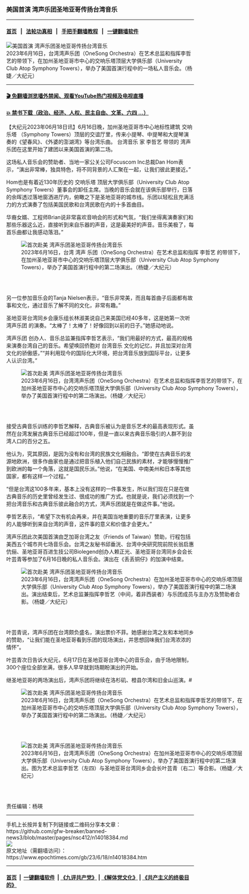 ### 美国首演 湾声乐团圣地亚哥传扬台湾音乐
------------------------

#### [首页](https://github.com/gfw-breaker/banned-news3/blob/master/README.md) &nbsp;&nbsp;|&nbsp;&nbsp; [法轮功真相](https://github.com/begood0513/basic/blob/master/README.md)  &nbsp;&nbsp;|&nbsp;&nbsp; [手把手翻墙教程](https://github.com/gfw-breaker/guides/wiki)  &nbsp;&nbsp;|&nbsp;&nbsp; [一键翻墙软件](https://github.com/gfw-breaker/nogfw/blob/master/README.md)  



<div><img alt="美国首演 湾声乐团圣地亚哥传扬台湾音乐" class="attachment-djy_600_400 size-djy_600_400 wp-post-image" src="https://i.epochtimes.com/assets/uploads/2023/06/id14018386-2306172346422371-600x400.jpg"/>
<div class="caption">
 2023年6月16日，台湾湾声乐团（OneSong Orchestra）在艺术总监和指挥李哲艺的带领下，在加州圣地亚哥市中心的交响乐塔顶层大学俱乐部（University Club Atop Symphony Towers），举办了美国首演行程中的一场私人音乐会。（杨婕／大纪元）
</div></div><hr/>

#### [ 🎬  免翻墙浏览墙外禁闻、观看YouTube热门视频及电视直播](https://github.com/gfw-breaker/HelloWorld)

#### [ 💥  禁书下载（政治、经济、人权、民主自由、文革、六四 ...）](https://github.com/gfw-breaker/books/blob/master/README.md)

<div><p>
 【大纪元2023年06月18日讯】6月16日晚，加州圣地亚哥市中心地标性建筑
 <ok href="https://www.epochtimes.com/gb/tag/%E4%BA%A4%E5%93%8D%E4%B9%90%E5%A1%94.html">
  交响乐塔
 </ok>
 （Symphony Towers）顶层的交谊厅里，传来小提琴、中提琴和大提琴演奏的《望春风》、《外婆的澎湖湾》等台湾乐曲。
 <ok href="https://www.epochtimes.com/gb/tag/%E5%8F%B0%E6%B9%BE%E9%9F%B3%E4%B9%90.html">
  台湾音乐
 </ok>
 家
 <ok href="https://www.epochtimes.com/gb/tag/%E6%9D%8E%E5%93%B2%E8%89%BA.html">
  李哲艺
 </ok>
 带领的
 <ok href="https://www.epochtimes.com/gb/tag/%E6%B9%BE%E5%A3%B0.html">
  湾声
 </ok>
 乐团在这里开始了建团以来美国首演的第二场。
</p>
<p>
 <center>
 </center>
</p>
<p>
 这场私人音乐会的赞助者、当地一家公关公司Focuscom Inc总裁Dan Hom表示，“演出非常棒，独具特色，将不同背景的人汇聚在一起，让我们彼此更接近。”
</p>
<p>
 Hom也是有着近130年历史的
 <ok href="https://www.epochtimes.com/gb/tag/%E4%BA%A4%E5%93%8D%E4%B9%90%E5%A1%94.html">
  交响乐塔
 </ok>
 顶层大学俱乐部（University Club Atop Symphony Towers）董事会的卸任主席。当晚的音乐会就在该俱乐部举行，日落的余晖透过落地窗洒进厅内，俯瞰之下是圣地亚哥的城市线。乐团以轻松且充满活力的方式演奏了包括美国民歌和台湾民歌在内的十多首曲目。
</p>
<p>
 华裔女婿、工程师Brian说非常喜欢音响会的形式和气氛，“我们坐得离演奏家们和那些乐器这么近，直接听到来自乐器的声音，这是最美好的声音。音乐美极了，每首乐曲都让我感动落泪。”
</p>
<figure aria-describedby="caption-attachment-14018388" class="wp-caption aligncenter" id="attachment_14018388" style="width: 600px">
 <ok href="https://i.epochtimes.com/assets/uploads/2023/06/id14018388-2306172346472371.jpg" target="_blank">
  <img alt="首次赴美 湾声乐团圣地亚哥传扬台湾音乐" class="size-large wp-image-14018388" src="https://i.epochtimes.com/assets/uploads/2023/06/id14018388-2306172346472371-600x400.jpg" title="首次赴美 湾声乐团圣地亚哥传扬台湾音乐"/>
 </ok>
 <br/><figcaption class="wp-caption-text" id="caption-attachment-14018388">
  2023年6月16日，台湾
  <ok href="https://www.epochtimes.com/gb/tag/%E6%B9%BE%E5%A3%B0.html">
   湾声
  </ok>
  乐团（OneSong Orchestra）在艺术总监和指挥
  <ok href="https://www.epochtimes.com/gb/tag/%E6%9D%8E%E5%93%B2%E8%89%BA.html">
   李哲艺
  </ok>
  的带领下，在加州圣地亚哥市中心的交响乐塔顶层大学俱乐部（University Club Atop Symphony Towers），举办了美国首演行程中的第二场演出。（杨婕／大纪元）
 </figcaption><br/>
</figure><br/>
<p>
 另一位参加音乐会的Tanja Nielsen表示，“音乐非常美，而且每首曲子后面都有故事和文化，通过音乐了解不同的文化，非常有趣。”
</p>
<p>
 圣地亚哥台湾同乡会康乐组长林淑美说自己来美国已经40多年，这是她第一次听
 <ok href="https://www.epochtimes.com/gb/tag/%E6%B9%BE%E5%A3%B0%E4%B9%90%E5%9B%A2.html">
  湾声乐团
 </ok>
 的演奏。“太棒了！太棒了！好像回到以前的日子。”她感动地说。
</p>
<p>
 <ok href="https://www.epochtimes.com/gb/tag/%E6%B9%BE%E5%A3%B0%E4%B9%90%E5%9B%A2.html">
  湾声乐团
 </ok>
 创办人、音乐总监兼指挥李哲艺表示，“我们用最好的方式，最高的规格来演奏台湾自己的音乐。希望唤回侨胞对
 <ok href="https://www.epochtimes.com/gb/tag/%E5%8F%B0%E6%B9%BE%E9%9F%B3%E4%B9%90.html">
  台湾音乐
 </ok>
 文化的记忆，并且加深对台湾文化的骄傲感，”“并利用现今的国际化大环境，把台湾音乐放到国际平台，让更多人认识台湾。”
</p>
<figure aria-describedby="caption-attachment-14018389" class="wp-caption aligncenter" id="attachment_14018389" style="width: 600px">
 <ok href="https://i.epochtimes.com/assets/uploads/2023/06/id14018389-2306172346322371.jpg" target="_blank">
  <img alt="首次赴美 湾声乐团圣地亚哥传扬台湾音乐" class="size-large wp-image-14018389" src="https://i.epochtimes.com/assets/uploads/2023/06/id14018389-2306172346322371-600x400.jpg" title="首次赴美 湾声乐团圣地亚哥传扬台湾音乐"/>
 </ok>
 <br/><figcaption class="wp-caption-text" id="caption-attachment-14018389">
  2023年6月16日，台湾湾声乐团（OneSong Orchestra）在艺术总监和指挥李哲艺的带领下，在加州圣地亚哥市中心的交响乐塔顶层大学俱乐部（University Club Atop Symphony Towers），举办了美国首演行程中的第二场演出。（杨婕／大纪元）
 </figcaption><br/>
</figure><br/>
<p>
 接受古典音乐训练的李哲艺解释，古典音乐被认为是音乐艺术的最高表现形式。虽然在台湾发展古典音乐已经超过100年，但是一直以来古典音乐吸引的人群不到台湾人口的百分之五。
</p>
<p>
 他认为，究其原因，是因为没有和台湾的民族文化相融合。“即使在古典音乐的发源地欧洲，很多作曲家也是通过把音乐植入他们自己民族的素材，才能够慢慢推广到欧洲的每一个角落，这就是国民乐派。”他说，“在美国、中南美州和日本等其他国家，都有这样一个过程。”
</p>
<p>
 “但是台湾这100多年来，基本上没有这样的一件事发生，所以我们现在只是在做古典音乐的历史里曾经发生过、很成功的推广方式。也就是说，我们必须找到一个把台湾音乐和古典音乐彼此融合的方式，湾声乐团就是在做这件事。”他说。
</p>
<p>
 李哲艺表示，“希望下次有机会再来，并在美国当地重要的音乐厅里表演，让更多的人能够听到来自台湾的声音，这件事的意义和价值才会更大。”
</p>
<p>
 湾声乐团此次美国首演由芝加哥台湾之友（Friends of Taiwan）赞助，行程包括美西五个城市共七场音乐会。台湾之友秘书邱垂洸、台湾中央研究院前院长翁启惠伉俪、圣地亚哥百进生技公司Biolegend创办人赖正光、圣地亚哥台湾同乡会会长叶芸青等参加了6月16日晚的私人音乐会。演出在《丢丢铜仔》的加演中结束。
</p>
<figure aria-describedby="caption-attachment-14018392" class="wp-caption aligncenter" id="attachment_14018392" style="width: 600px">
 <ok href="https://i.epochtimes.com/assets/uploads/2023/06/id14018392-2306172346292371.jpg" target="_blank">
  <img alt="首次赴美 湾声乐团圣地亚哥传扬台湾音乐" class="size-large wp-image-14018392" src="https://i.epochtimes.com/assets/uploads/2023/06/id14018392-2306172346292371-600x400.jpg" title="首次赴美 湾声乐团圣地亚哥传扬台湾音乐"/>
 </ok>
 <br/><figcaption class="wp-caption-text" id="caption-attachment-14018392">
  2023年6月16日，台湾湾声乐团（OneSong Orchestra）在加州圣地亚哥市中心的交响乐塔顶层大学俱乐部（University Club Atop Symphony Towers），举办了美国首演行程中的第二场演出。演出结束后，艺术总监兼指挥李哲艺（中间，着非西装者）与乐团成员与主办方及赞助者合影。（杨婕／大纪元）
 </figcaption><br/>
</figure><br/>
<p>
 叶芸青说，湾声乐团在台湾颇负盛名，演出票价不菲。她感谢台湾之友和本地同乡的赞助，“让我们能在圣地亚哥看到乐团的现场演出，并思想回味我们台湾浓浓的情怀”。
</p>
<p>
 叶芸青次日告诉大纪元，6月17日在圣地亚哥台湾中心的音乐会，由于场地限制，300个座位全部坐满，很多人早早就到场期盼演出的开始。
</p>
<p>
 继圣地亚哥的两场演出后，湾声乐团将继续在洛杉矶、橙县尔湾和旧金山巡演。#
</p>
<figure aria-describedby="caption-attachment-14018395" class="wp-caption aligncenter" id="attachment_14018395" style="width: 600px">
 <ok href="https://i.epochtimes.com/assets/uploads/2023/06/id14018395-2306172346342371.jpg" target="_blank">
  <img alt="首次赴美 湾声乐团圣地亚哥传扬台湾音乐" class="size-large wp-image-14018395" src="https://i.epochtimes.com/assets/uploads/2023/06/id14018395-2306172346342371-600x400.jpg" title="首次赴美 湾声乐团圣地亚哥传扬台湾音乐"/>
 </ok>
 <br/><figcaption class="wp-caption-text" id="caption-attachment-14018395">
  2023年6月16日，台湾湾声乐团（OneSong Orchestra）在艺术总监和指挥李哲艺的带领下，在加州圣地亚哥市中心的交响乐塔顶层大学俱乐部（University Club Atop Symphony Towers），举办了美国首演行程中的第二场演出。（杨婕／大纪元）
 </figcaption><br/>
</figure><br/>
<figure aria-describedby="caption-attachment-14018394" class="wp-caption aligncenter" id="attachment_14018394" style="width: 600px">
 <ok href="https://i.epochtimes.com/assets/uploads/2023/06/id14018394-2306172346372371.jpg" target="_blank">
  <img alt="首次赴美 湾声乐团圣地亚哥传扬台湾音乐" class="size-large wp-image-14018394" src="https://i.epochtimes.com/assets/uploads/2023/06/id14018394-2306172346372371-600x400.jpg" title="首次赴美 湾声乐团圣地亚哥传扬台湾音乐"/>
 </ok>
 <br/><figcaption class="wp-caption-text" id="caption-attachment-14018394">
  2023年6月16日，台湾湾声乐团（OneSong Orchestra）在加州圣地亚哥市中心的交响乐塔顶层大学俱乐部（University Club Atop Symphony Towers），举办了美国首演行程中的第二场演出。图为艺术总监李哲艺（左四）与圣地亚哥台湾同乡会会长叶芸青（右二）等合影。（杨婕／大纪元）
 </figcaption><br/>
</figure><br/>
<p>
 责任编辑：杨瑛
</p>
</div>
<hr/>
手机上长按并复制下列链接或二维码分享本文章：<br/>
https://github.com/gfw-breaker/banned-news3/blob/master/pages/nsc412/n14018384.md <br/>
<a href='https://github.com/gfw-breaker/banned-news3/blob/master/pages/nsc412/n14018384.md'><img src='https://github.com/gfw-breaker/banned-news3/blob/master/pages/nsc412/n14018384.md.png'/></a> <br/>
原文地址（需翻墙访问）：https://www.epochtimes.com/gb/23/6/18/n14018384.htm


------------------------
#### [首页](https://github.com/gfw-breaker/banned-news3/blob/master/README.md) &nbsp;|&nbsp; [一键翻墙软件](https://github.com/gfw-breaker/nogfw/blob/master/README.md) &nbsp;| [《九评共产党》](https://github.com/gfw-breaker/9ping.md/blob/master/README.md#九评之一评共产党是什么) | [《解体党文化》](https://github.com/gfw-breaker/jtdwh.md/blob/master/README.md) | [《共产主义的终极目的》](https://github.com/gfw-breaker/gczydzjmd.md/blob/master/README.md)


<img src='http://gfw-breaker.win/banned-news3/pages/nsc412/n14018384.md' width='0px' height='0px'/>